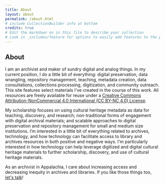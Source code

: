 ```yaml
---
title: About
layout: about
permalink: /about.html
# include CollectionBuilder info at bottom
credits: true
# Edit the markdown on in this file to describe your collection
# Look in _includes/feature for options to easily add features to the page
---
```

<!--{% include feature/jumbotron.html objectid="https://cdil.lib.uidaho.edu/images/palouse_sm.jpg" %}-->

<!--{% include feature/nav-menu.html sections="About Elizabeth" %}-->
## About

I am an archivist and maker of sundry digital and analog things. In my current position, I do a little bit of everything: digital preservation, data wrangling, repository management, teaching, metadata creation, data consultations, collections processing, digitization, and community outreach. This site features select materials I've created in the course of this work. All resources are freely available for reuse under a [Creative Commons Attribution-NonCommercial 4.0 International (CC BY-NC 4.0) License](https://creativecommons.org/licenses/by-nc/4.0/).

My scholarship focuses on using cultural heritage metadata as data for teaching, discovery, and research; non-traditional forms of engagement with digital archival materials; and scalable approaches to digital preservation and repository management for small and medium size institutions. I’m interested in a little bit of everything related to archives, technology, and how technology can facilitate access to library and archives resources in both positive and negative ways. I'm particularly interested in how technology can help leverage digitized and digital cultural heritage materials to further scholarship, discovery, and use of cultural heritage materials.

As an archivist in Appalachia, I care about increasing access and decreasing inequity in archives and libraries. If you like those things too, [let's talk](mailto:elizabeth.danyel.james@gmail.com)!
